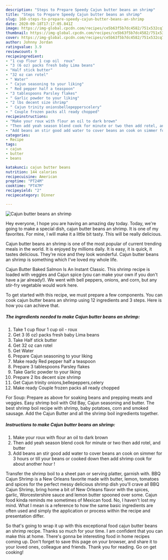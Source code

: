 ```yaml
---
description: "Steps to Prepare Speedy Cajun butter beans an shrimp"
title: "Steps to Prepare Speedy Cajun butter beans an shrimp"
slug: 160-steps-to-prepare-speedy-cajun-butter-beans-an-shrimp
date: 2020-09-18T17:17:05.841Z
image: https://img-global.cpcdn.com/recipes/ce5b63f5b7dc4582/751x532cq70/cajun-butter-beans-an-shrimp-recipe-main-photo.jpg
thumbnail: https://img-global.cpcdn.com/recipes/ce5b63f5b7dc4582/751x532cq70/cajun-butter-beans-an-shrimp-recipe-main-photo.jpg
cover: https://img-global.cpcdn.com/recipes/ce5b63f5b7dc4582/751x532cq70/cajun-butter-beans-an-shrimp-recipe-main-photo.jpg
author: Johnny Jordan
ratingvalue: 3.9
reviewcount: 9
recipeingredient:
- "1 cup flour 1 cup oil  roux"
- "3 (6 oz) packs fresh baby Lima beans"
- "Half stick butter"
- "32 oz can rotel"
- " Water"
- " Cajun seasoning to your liking"
- " Red pepper half a teaspoon"
- "3 tablespoons Parsley flakes"
- " Garlic powder to your liking"
- "2 lbs decent size shrimp"
- " Cajun trinity onionsbellepepperscelery"
- " Couple frozen packs all ready chopped"
recipeinstructions:
- "Make your roux with flour an oil to dark brown"
- "Then add yeah season blend cook for minute or two then add rotel, and butter"
- "Add beans an stir good add water to cover beans an cook on simmer for 3 hours or till your beans or cooked down then add shrimp cook for about another hour !"
categories:
- Recipe
tags:
- cajun
- butter
- beans

katakunci: cajun butter beans 
nutrition: 144 calories
recipecuisine: American
preptime: "PT24M"
cooktime: "PT47M"
recipeyield: "2"
recipecategory: Dinner

---
```



![Cajun butter beans an shrimp](https://img-global.cpcdn.com/recipes/ce5b63f5b7dc4582/751x532cq70/cajun-butter-beans-an-shrimp-recipe-main-photo.jpg)

Hey everyone, I hope you are having an amazing day today. Today, we're going to make a special dish, cajun butter beans an shrimp. It is one of my favorites. For mine, I will make it a little bit tasty. This will be really delicious.

Cajun butter beans an shrimp is one of the most popular of current trending meals in the world. It is enjoyed by millions daily. It is easy, it is quick, it tastes delicious. They're nice and they look wonderful. Cajun butter beans an shrimp is something which I've loved my whole life.

Cajun Butter Baked Salmon Is An Instant Classic. This shrimp recipe is loaded with veggies and Cajun spice (you can make your own if you don&#39;t have a jar already!). We went with bell peppers, onions, and corn, but any stir-fry vegetable would work here.


To get started with this recipe, we must prepare a few components. You can cook cajun butter beans an shrimp using 12 ingredients and 3 steps. Here is how you can achieve that.

<!--inarticleads1-->

##### The ingredients needed to make Cajun butter beans an shrimp:

1. Take 1 cup flour 1 cup oil - roux
1. Get 3 (6 oz) packs fresh baby Lima beans
1. Take Half stick butter
1. Get 32 oz can rotel
1. Get  Water
1. Prepare  Cajun seasoning to your liking
1. Make ready  Red pepper half a teaspoon
1. Prepare 3 tablespoons Parsley flakes
1. Take  Garlic powder to your liking
1. Prepare 2 lbs decent size shrimp
1. Get  Cajun trinity onions,bellepeppers,celery
1. Make ready  Couple frozen packs all ready chopped


For Soup: Prepare as above for soaking beans and prepping meats and veggies. Easy shrimp boil with Old Bay, Cajun seasoning and butter. The best shrimp boil recipe with shrimp, baby potatoes, corn and smoked sausage. Add the Cajun Butter and all the shrimp boil ingredients together. 

<!--inarticleads2-->

##### Instructions to make Cajun butter beans an shrimp:

1. Make your roux with flour an oil to dark brown
1. Then add yeah season blend cook for minute or two then add rotel, and butter
1. Add beans an stir good add water to cover beans an cook on simmer for 3 hours or till your beans or cooked down then add shrimp cook for about another hour !


Transfer the shrimp boil to a sheet pan or serving platter, garnish with. BBQ Cajun Shrimp is a New Orleans favorite made with butter, lemon, tomatoes and spices for the perfect messy delicious shrimp dish you&#39;ll crave all BBQ Cajun Shrimp, bring home a bit of New Orleans flavor with the spices, garlic, Worcestershire sauce and lemon butter spooned over some. Cajun food kinda reminds me sometimes of Mexican food. No, I haven&#39;t lost my mind. What I mean is a reference to how the same basic ingredients are often used and simply the application or process within the recipe and presentation differ. 

So that's going to wrap it up with this exceptional food cajun butter beans an shrimp recipe. Thanks so much for your time. I am confident that you can make this at home. There's gonna be interesting food in home recipes coming up. Don't forget to save this page on your browser, and share it to your loved ones, colleague and friends. Thank you for reading. Go on get cooking!
